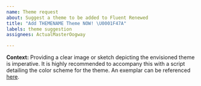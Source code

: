 ```yaml
---
name: Theme request
about: Suggest a theme to be added to Fluent Renewed
title: "Add THEMENAME Theme NOW! \U0001F47A"
labels: theme suggestion
assignees: ActualMasterOogway

---
```


**Context:**
Providing a clear image or sketch depicting the envisioned theme is imperative. It is highly recommended to accompany this with a script detailing the color scheme for the theme. An exemplar can be referenced [here](https://github.com/ActualMasterOogway/Fluent-Renewed/blob/main/src/Themes/Vynixu.luau).
